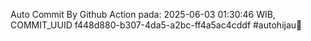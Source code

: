 Auto Commit By Github Action pada: 2025-06-03 01:30:46 WIB, COMMIT_UUID f448d880-b307-4da5-a2bc-ff4a5ac4cddf #autohijau🗿
